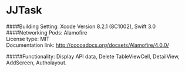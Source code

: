 # JJTask
####Building Setting: Xcode Version 8.2.1 (8C1002), Swift 3.0
####Networking Pods: 
Alamofire <br />
License type: MIT <br />
Documentation link: http://cocoadocs.org/docsets/Alamofire/4.0.0/

#####Functionality: Display API data, Delete TableViewCell, DetailView, AddScreen, Autholayout.
